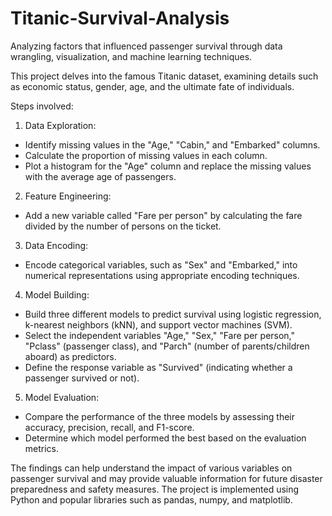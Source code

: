 # Titanic-Survival-Analysis
Analyzing factors that influenced passenger survival through data wrangling, visualization, and machine learning techniques.

This project delves into the famous Titanic dataset, examining details such as economic status, gender, age, and the ultimate fate of individuals. 

Steps involved:
1. Data Exploration:

- Identify missing values in the "Age," "Cabin," and "Embarked" columns.
- Calculate the proportion of missing values in each column.
- Plot a histogram for the "Age" column and replace the missing values with the average age of passengers.

2. Feature Engineering:

- Add a new variable called "Fare per person" by calculating the fare divided by the number of persons on the ticket.

3. Data Encoding:

- Encode categorical variables, such as "Sex" and "Embarked," into numerical representations using appropriate encoding techniques.

4. Model Building:

- Build three different models to predict survival using logistic regression, k-nearest neighbors (kNN), and support vector machines (SVM).
- Select the independent variables "Age," "Sex," "Fare per person," "Pclass" (passenger class), and "Parch" (number of parents/children aboard) as predictors.
- Define the response variable as "Survived" (indicating whether a passenger survived or not).

5. Model Evaluation:

- Compare the performance of the three models by assessing their accuracy, precision, recall, and F1-score.
- Determine which model performed the best based on the evaluation metrics.

The findings can help understand the impact of various variables on passenger survival and may provide valuable information for future disaster preparedness and safety measures. The project is implemented using Python and popular libraries such as pandas, numpy, and matplotlib.

